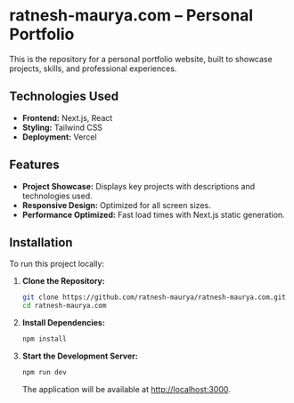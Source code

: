 # ratnesh-maurya.com – Personal Portfolio

This is the repository for a personal portfolio website, built to showcase projects, skills, and professional experiences.

## Technologies Used

- **Frontend:** Next.js, React
- **Styling:** Tailwind CSS
- **Deployment:** Vercel

## Features

- **Project Showcase:** Displays key projects with descriptions and technologies used.
- **Responsive Design:** Optimized for all screen sizes.
- **Performance Optimized:** Fast load times with Next.js static generation.

## Installation

To run this project locally:

1. **Clone the Repository:**

   ```bash
   git clone https://github.com/ratnesh-maurya/ratnesh-maurya.com.git
   cd ratnesh-maurya.com
   ```

2. **Install Dependencies:**

   ```bash
   npm install
   ```

3. **Start the Development Server:**

   ```bash
   npm run dev
   ```

   The application will be available at [http://localhost:3000](http://localhost:3000).
